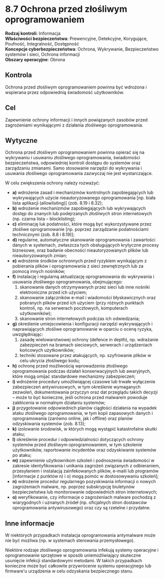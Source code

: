 # 8.7 Ochrona przed złośliwym oprogramowaniem

**Rodzaj kontroli**: Informacja  
**Właściwości bezpieczeństwa**: Prewencyjne, Detekcyjne, Korygujące, Poufność, Integralność, Dostępność  
**Koncepcje cyberbezpieczeństwa**: Ochrona, Wykrywanie, Bezpieczeństwo systemów i sieci, Ochrona informacji  
**Obszary operacyjne**: Obrona

## Kontrola

Ochrona przed złośliwym oprogramowaniem powinna być wdrożona i wspierana przez odpowiednią świadomość użytkowników.

## Cel

Zapewnienie ochrony informacji i innych powiązanych zasobów przed zagrożeniami wynikającymi z działania złośliwego oprogramowania.

## Wytyczne

Ochrona przed złośliwym oprogramowaniem powinna opierać się na wykrywaniu i usuwaniu złośliwego oprogramowania, świadomości bezpieczeństwa, odpowiedniej kontroli dostępu do systemów oraz zarządzaniu zmianami. Samo stosowanie narzędzi do wykrywania i usuwania złośliwego oprogramowania zazwyczaj nie jest wystarczające.

W celu zwiększenia ochrony należy rozważyć:

- **a)** wdrożenie zasad i mechanizmów kontrolnych zapobiegających lub wykrywających użycie nieautoryzowanego oprogramowania [np. biała lista aplikacji (allowlisting)] (zob. 8.19 i 8.32);
- **b)** wdrożenie mechanizmów zapobiegających lub wykrywających dostęp do znanych lub podejrzanych złośliwych stron internetowych (np. czarna lista – blocklisting);
- **c)** eliminację luk podatności, które mogą być wykorzystywane przez złośliwe oprogramowanie [np. poprzez zarządzanie podatnościami technicznymi (zob. 8.8 i 8.19)];
- **d)** regularne, automatyczne skanowanie oprogramowania i zawartości danych w systemach, zwłaszcza tych obsługujących krytyczne procesy biznesowe, oraz badanie obecności nieautoryzowanych plików lub nieautoryzowanych zmian;
- **e)** wdrożenie środków ochronnych przed ryzykiem wynikającym z pobierania plików i oprogramowania z sieci zewnętrznych lub za pomocą innych nośników;
- **f)** instalację i regularną aktualizację oprogramowania do wykrywania i usuwania złośliwego oprogramowania, obejmującego:
  1. skanowanie danych otrzymywanych przez sieci lub inne nośniki elektroniczne przed ich użyciem;
  2. skanowanie załączników e-mail i wiadomości błyskawicznych oraz pobranych plików przed ich użyciem (przy różnych punktach kontroli, np. na serwerach pocztowych, komputerach użytkowników);
  3. skanowanie stron internetowych podczas ich odwiedzania;
- **g)** określenie umiejscowienia i konfiguracji narzędzi wykrywających i naprawiających złośliwe oprogramowanie w oparciu o ocenę ryzyka, uwzględniając:
  1. zasadę wielowarstwowej ochrony (defence in depth), np. wdrażanie zabezpieczeń na bramach sieciowych, serwerach i urządzeniach końcowych użytkowników;
  2. techniki stosowane przez atakujących, np. szyfrowanie plików w celu ukrycia złośliwego kodu;
- **h)** ochronę przed możliwością wprowadzenia złośliwego oprogramowania podczas działań konserwacyjnych lub awaryjnych, które mogą omijać standardowe mechanizmy zabezpieczeń;
- **i)** wdrożenie procedury umożliwiającej czasowe lub trwałe wyłączenie zabezpieczeń antywirusowych, w tym określenie wymaganych zezwoleń, dokumentowania przyczyn oraz dat przeglądu takich decyzji – może to być konieczne, jeśli ochrona przed malwarem powoduje zakłócenia w normalnym działaniu systemów;
- **j)** przygotowanie odpowiednich planów ciągłości działania na wypadek ataku złośliwego oprogramowania, w tym kopii zapasowych danych i oprogramowania (zarówno online, jak i offline) oraz planów odzyskiwania systemów (zob. 8.13);
- **k)** izolowanie środowisk, w których mogą wystąpić katastrofalne skutki ataku;
- **l)** określenie procedur i odpowiedzialności dotyczących ochrony systemów przed złośliwym oprogramowaniem, w tym szkolenie użytkowników, raportowanie incydentów oraz odzyskiwanie systemów po ataku;
- **m)** zapewnienie użytkownikom szkoleń i podnoszenia świadomości w zakresie identyfikowania i unikania zagrożeń związanych z odbieraniem, przesyłaniem i instalacją zainfekowanych plików, e-maili lub programów [informacje z punktów n) i o) mogą pomóc w dostosowywaniu szkoleń];
- **n)** wdrożenie procedur regularnego pozyskiwania informacji o nowych zagrożeniach malware, np. poprzez subskrypcję biuletynów bezpieczeństwa lub monitorowanie odpowiednich stron internetowych;
- **o)** weryfikowanie, czy informacje o zagrożeniach malware pochodzą z wiarygodnych i uznanych źródeł (np. oficjalnych stron dostawców oprogramowania antywirusowego) oraz czy są rzetelne i przydatne.

## Inne informacje

W niektórych przypadkach instalacja oprogramowania antymalware może nie być możliwa (np. w systemach sterowania przemysłowego).

Niektóre rodzaje złośliwego oprogramowania infekują systemy operacyjne i oprogramowanie sprzętowe w sposób uniemożliwiający skuteczne usunięcie infekcji standardowymi metodami. W takich przypadkach konieczne może być całkowite przywrócenie systemu operacyjnego lub firmware'u urządzenia w celu odzyskania bezpiecznego stanu.
